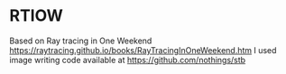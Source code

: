 # RTIOW
Based on Ray tracing in One Weekend
https://raytracing.github.io/books/RayTracingInOneWeekend.htm
I used image writing code available at https://github.com/nothings/stb
